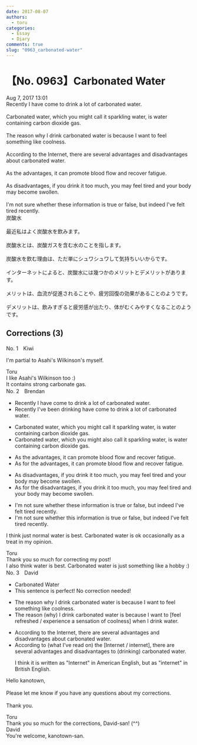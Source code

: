 ```yaml
---
date: 2017-08-07
authors:
  - toru
categories:
  - Essay
  - Diary
comments: true
slug: "0963_carbonated-water"
---
```


# 【No. 0963】Carbonated Water
<div class="date">Aug 7, 2017 13:01</div>
<div id="post"><div id="body_show_ori">
Recently I have come to drink a lot of carbonated water.<br/><br/>Carbonated water, which you might call it sparkling water, is water containing carbon dioxide gas.<br/><br/>The reason why I drink carbonated water is because I want to feel something like coolness.<br/><br/>According to the Internet, there are several advantages and disadvantages about carbonated water.<br/><br/>As the advantages, it can promote blood flow and recover fatigue.<br/><br/>As disadvantages, if you drink it too much, you may feel tired and your body may become swollen.<br/><br/>I'm not sure whether these information is true or false, but indeed I've felt tired recently.
</div></div>

<!-- more -->

<div id="post_ja"><div id="body_show_mo">
炭酸水<br/><br/>最近私はよく炭酸水を飲みます。<br/><br/>炭酸水とは、炭酸ガスを含む水のことを指します。<br/><br/>炭酸水を飲む理由は、ただ単にシュワシュワして気持ちいいからです。<br/><br/>インターネットによると、炭酸水には幾つかのメリットとデメリットがあります。<br/><br/>メリットは、血流が促進されることや、疲労回復の効果があることのようです。<br/><br/>デメリットは、飲みすぎると疲労感が出たり、体がむくみやすくなることのようです。
</div></div>

## Corrections (3)
<div id="block"><div class="first_name"> No. 1　<span class="just_name">Kiwi</span></div><div id="block2">
<p class="comment_small">
 I'm partial to Asahi's Wilkinson's myself.
</p>

</div><div class="name"><span class="just_name">Toru</span><br>
I like Asahi's Wilkinson too :)<br/>It contains strong carbonate gas.
</div>
</div>
<div id="block"><div class="first_name"> No. 2　<span class="just_name">Brendan </span></div><div id="block2">
<ul class="correction_field">
<li class="incorrect">Recently I have come to drink a lot of carbonated water.</li>
<li class="corrected correct">
Recently <span class="f_red">I've been drinking</span> <span class="sline">have come to drink</span> a lot of carbonated water.
</li>
</ul>
<ul class="correction_field">
<li class="incorrect">Carbonated water, which you might call it sparkling water, is water containing carbon dioxide gas.</li>
<li class="corrected correct">
Carbonated water, which you might <span class="f_red">also</span> call <span class="sline">it</span> sparkling water, is water containing carbon dioxide gas.
</li>
</ul>
<ul class="correction_field">
<li class="incorrect">As the advantages, it can promote blood flow and recover fatigue.</li>
<li class="corrected correct">
As <span class="f_red">for </span>the advantages, it can promote blood flow and recover fatigue.
</li>
</ul>
<ul class="correction_field">
<li class="incorrect">As disadvantages, if you drink it too much, you may feel tired and your body may become swollen.</li>
<li class="corrected correct">
As <span class="f_red">for the </span>disadvantages, if you drink it too much, you may feel tired and your body may become swollen.
</li>
</ul>
<ul class="correction_field">
<li class="incorrect">I'm not sure whether these information is true or false, but indeed I've felt tired recently.</li>
<li class="corrected correct">
I'm not sure whether <span class="f_red">this</span> information is true or false, but indeed I've felt tired recently.
</li>
</ul>
<p class="comment_small">
 I think just normal water is best. Carbonated water is ok occasionally as a treat in my opinion.
</p>

</div><div class="name"><span class="just_name">Toru</span><br>
Thank you so much for correcting my post!<br/>I also think water is best. Carbonated water is just something like a hobby :)
</div>
</div>
<div id="block"><div class="first_name"> No. 3　<span class="just_name">David</span></div><div id="block2">
<ul class="correction_field">
<li class="incorrect">Carbonated Water</li>
<li class="corrected perfect">This sentence is perfect! No correction needed!</li>
</ul>
<ul class="correction_field">
<li class="incorrect">The reason why I drink carbonated water is because I want to feel something like coolness.</li>
<li class="corrected correct">
The reason <span class="f_blue">(</span>why<span class="f_blue">)</span> I drink carbonated water is because I want to <span class="f_blue">[</span>feel <span class="f_blue">refreshed / experience a sensation of </span>coolness<span class="f_blue">] when I drink water</span>.
</li>
</ul>
<ul class="correction_field">
<li class="incorrect">According to the Internet, there are several advantages and disadvantages about carbonated water.</li>
<li class="corrected correct">
According to <span class="f_blue">(what I've read on)</span> the <span class="f_blue">[</span>Internet <span class="f_blue">/ internet]</span>, there are several advantages and disadvantages <span class="f_blue">to (drinking)</span> carbonated water.
<p class="correction_comment">I think it is written as "Internet" in American English, but as "internet" in British English.</p>
</li>
</ul>
<p class="comment_small">
 Hello kanotown,
 <br/>
 <br/>
 Please let me know if you have any questions about my corrections.
 <br/>
 <br/>
 Thank you.
</p>

</div><div class="name"><span class="just_name">Toru</span><br>
Thank you so much for the corrections, David-san! (^^)
</div>
<div class="name"><span class="just_name">David</span><br>
You're welcome, kanotown-san. 
</div>
</div>
